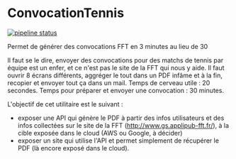 ﻿# ConvocationTennis

[![pipeline status](https://gitlab.com/ribardo0/ConvocationTennis/badges/master/pipeline.svg)](https://gitlab.com/ribardo0/ConvocationTennis/commits/master)

Permet de générer des convocations FFT en 3 minutes au lieu de 30

Il faut se le dire, envoyer des convocations pour des matchs de tennis par équipe est un enfer, et ce n'est pas le site de la FFT qui nous y aide. Il faut ouvrir 8 écrans différents, aggréger le tout dans un PDF infâme et à la fin, recopier et envoyer tout ça dans un mail.
Temps de cerveau utile : 20 secondes.
Temps pour préparer et envoyer une convocation : 30 minutes.

L'objectif de cet utilitaire est le suivant :
- exposer une API qui génère le PDF à partir des infos utilisateurs et des infos collectées sur le site de la FFT (http://www.gs.applipub-fft.fr/), à la cible exposée dans le cloud (AWS ou Google, à décider)
- exposer un site qui utilise l'API et permet simplement de récupérer le PDF (là encore exposé dans le cloud).
